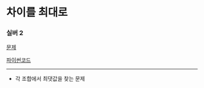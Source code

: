 # 차이를 최대로
### 실버 2
[문제](https://www.acmicpc.net/problem/10819)

[파이썬코드](10819.py)

---


- 각 조합에서 최댓값을 찾는 문제

